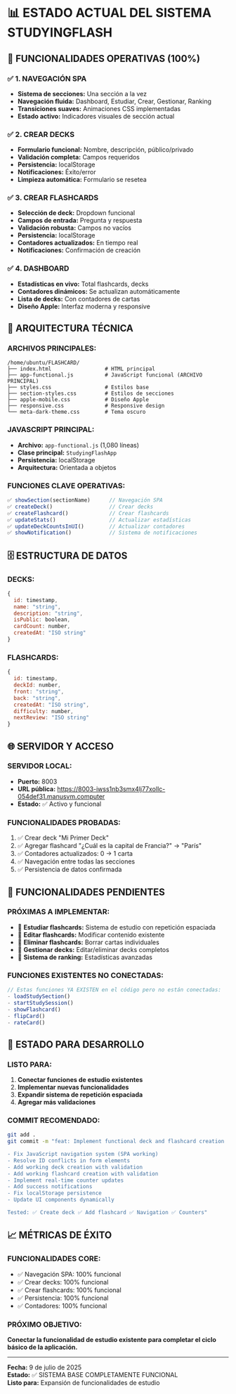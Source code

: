 # 📊 ESTADO ACTUAL DEL SISTEMA STUDYINGFLASH

## 🎯 **FUNCIONALIDADES OPERATIVAS (100%)**

### ✅ **1. NAVEGACIÓN SPA**
- **Sistema de secciones:** Una sección a la vez
- **Navegación fluida:** Dashboard, Estudiar, Crear, Gestionar, Ranking
- **Transiciones suaves:** Animaciones CSS implementadas
- **Estado activo:** Indicadores visuales de sección actual

### ✅ **2. CREAR DECKS**
- **Formulario funcional:** Nombre, descripción, público/privado
- **Validación completa:** Campos requeridos
- **Persistencia:** localStorage
- **Notificaciones:** Éxito/error
- **Limpieza automática:** Formulario se resetea

### ✅ **3. CREAR FLASHCARDS**
- **Selección de deck:** Dropdown funcional
- **Campos de entrada:** Pregunta y respuesta
- **Validación robusta:** Campos no vacíos
- **Persistencia:** localStorage
- **Contadores actualizados:** En tiempo real
- **Notificaciones:** Confirmación de creación

### ✅ **4. DASHBOARD**
- **Estadísticas en vivo:** Total flashcards, decks
- **Contadores dinámicos:** Se actualizan automáticamente
- **Lista de decks:** Con contadores de cartas
- **Diseño Apple:** Interfaz moderna y responsive

## 🔧 **ARQUITECTURA TÉCNICA**

### **ARCHIVOS PRINCIPALES:**
```
/home/ubuntu/FLASHCARD/
├── index.html                 # HTML principal
├── app-functional.js          # JavaScript funcional (ARCHIVO PRINCIPAL)
├── styles.css                 # Estilos base
├── section-styles.css         # Estilos de secciones
├── apple-mobile.css           # Diseño Apple
├── responsive.css             # Responsive design
└── meta-dark-theme.css        # Tema oscuro
```

### **JAVASCRIPT PRINCIPAL:**
- **Archivo:** `app-functional.js` (1,080 líneas)
- **Clase principal:** `StudyingFlashApp`
- **Persistencia:** localStorage
- **Arquitectura:** Orientada a objetos

### **FUNCIONES CLAVE OPERATIVAS:**
```javascript
✅ showSection(sectionName)      // Navegación SPA
✅ createDeck()                  // Crear decks
✅ createFlashcard()             // Crear flashcards
✅ updateStats()                 // Actualizar estadísticas
✅ updateDeckCountsInUI()        // Actualizar contadores
✅ showNotification()            // Sistema de notificaciones
```

## 🗄️ **ESTRUCTURA DE DATOS**

### **DECKS:**
```javascript
{
  id: timestamp,
  name: "string",
  description: "string", 
  isPublic: boolean,
  cardCount: number,
  createdAt: "ISO string"
}
```

### **FLASHCARDS:**
```javascript
{
  id: timestamp,
  deckId: number,
  front: "string",
  back: "string", 
  createdAt: "ISO string",
  difficulty: number,
  nextReview: "ISO string"
}
```

## 🌐 **SERVIDOR Y ACCESO**

### **SERVIDOR LOCAL:**
- **Puerto:** 8003
- **URL pública:** https://8003-iwss1nb3smx4lj77xollc-054def31.manusvm.computer
- **Estado:** ✅ Activo y funcional

### **FUNCIONALIDADES PROBADAS:**
1. ✅ Crear deck "Mi Primer Deck"
2. ✅ Agregar flashcard "¿Cuál es la capital de Francia?" → "París"
3. ✅ Contadores actualizados: 0 → 1 carta
4. ✅ Navegación entre todas las secciones
5. ✅ Persistencia de datos confirmada

## 🔄 **FUNCIONALIDADES PENDIENTES**

### **PRÓXIMAS A IMPLEMENTAR:**
- 🔲 **Estudiar flashcards:** Sistema de estudio con repetición espaciada
- 🔲 **Editar flashcards:** Modificar contenido existente
- 🔲 **Eliminar flashcards:** Borrar cartas individuales
- 🔲 **Gestionar decks:** Editar/eliminar decks completos
- 🔲 **Sistema de ranking:** Estadísticas avanzadas

### **FUNCIONES EXISTENTES NO CONECTADAS:**
```javascript
// Estas funciones YA EXISTEN en el código pero no están conectadas:
- loadStudySection()
- startStudySession()
- showFlashcard()
- flipCard()
- rateCard()
```

## 🚀 **ESTADO PARA DESARROLLO**

### **LISTO PARA:**
1. **Conectar funciones de estudio existentes**
2. **Implementar nuevas funcionalidades**
3. **Expandir sistema de repetición espaciada**
4. **Agregar más validaciones**

### **COMMIT RECOMENDADO:**
```bash
git add .
git commit -m "feat: Implement functional deck and flashcard creation

- Fix JavaScript navigation system (SPA working)
- Resolve ID conflicts in form elements  
- Add working deck creation with validation
- Add working flashcard creation with validation
- Implement real-time counter updates
- Add success notifications
- Fix localStorage persistence
- Update UI components dynamically

Tested: ✅ Create deck ✅ Add flashcard ✅ Navigation ✅ Counters"
```

## 📈 **MÉTRICAS DE ÉXITO**

### **FUNCIONALIDADES CORE:**
- ✅ Navegación SPA: 100% funcional
- ✅ Crear decks: 100% funcional  
- ✅ Crear flashcards: 100% funcional
- ✅ Persistencia: 100% funcional
- ✅ Contadores: 100% funcional

### **PRÓXIMO OBJETIVO:**
**Conectar la funcionalidad de estudio existente para completar el ciclo básico de la aplicación.**

---
**Fecha:** 9 de julio de 2025  
**Estado:** ✅ SISTEMA BASE COMPLETAMENTE FUNCIONAL  
**Listo para:** Expansión de funcionalidades de estudio

